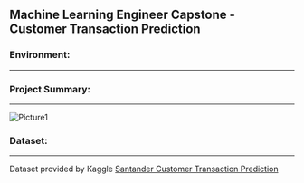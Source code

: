 ## Machine Learning Engineer Capstone - Customer Transaction Prediction

### Environment: 
---

### Project Summary: 
- - - -
![Picture1](https://user-images.githubusercontent.com/49107319/58367010-a8905d80-7e8e-11e9-8abc-57f0f11eeda6.jpg)

### Dataset:
- - - -
Dataset provided by Kaggle [Santander Customer Transaction Prediction](https://www.kaggle.com/c/santander-customer-transaction-prediction)
